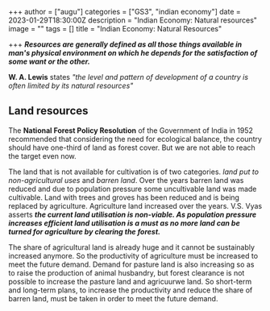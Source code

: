 +++
author = ["augu"]
categories = ["GS3", "indian economy"]
date = 2023-01-29T18:30:00Z
description = "Indian Economy: Natural resources"
image = ""
tags = []
title = "Indian Economy: Natural Resources"

+++
**_Resources are generally defined as all those things available in man's physical environment on which he depends for the satisfaction of some want or the other._**

**W. A. Lewis** states _"the level and pattern of development of a country is often limited by its natural resources"_

## Land resources

The **National Forest Policy Resolution** of the Government of India in 1952 recommended that considering the need for ecological balance, the country should have one-third of land as forest cover. But we are not able to reach the target even now.

The land that is not available for cultivation is of two categories. _land put to non-agricultural uses_ and _barren land_. Over the years barren land was reduced and due to population pressure some uncultivable land was made cultivable. Land with trees and groves has been reduced and is being replaced by agriculture. Agriculture land increased over the years. V.S. Vyas asserts **_the current land utilisation is non-viable. As population pressure increases efficient land utilisation is a must as no more land can be turned for agriculture by clearing the forest._**

The share of agricultural land is already huge and it cannot be sustainably increased anymore. So the productivity of agriculture must be increased to meet the future demand. Demand for pasture land is also increasing so as to raise the production of animal husbandry, but forest clearance is not possible to increase the pasture land and agricuurwe land. So short-term and long-term plans, to increase the productivity and reduce the share of barren land, must be taken in order to meet the future demand.
